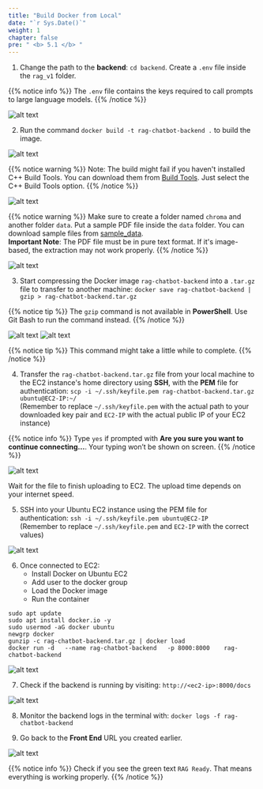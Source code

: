 ```yaml
---
title: "Build Docker from Local"
date: "`r Sys.Date()`"
weight: 1
chapter: false
pre: " <b> 5.1 </b> "
---
```


1. Change the path to the **backend**: `cd backend`. Create a `.env` file inside the `rag_v1` folder.

{{% notice info %}}
The `.env` file contains the keys required to call prompts to large language models.
{{% /notice %}}

![alt text](/images/5.backend/5.0.png)

2. Run the command `docker build -t rag-chatbot-backend .` to build the image.

![alt text](/images/5.backend/5.1.png)

{{% notice warning %}}
Note: The build might fail if you haven't installed C++ Build Tools. You can download them from [Build Tools](https://visualstudio.microsoft.com/downloads/?q=build+tools). Just select the C++ Build Tools option.
{{% /notice %}}

![alt text](/images/5.backend/5.2.png)

{{% notice warning %}}
Make sure to create a folder named `chroma` and another folder `data`. Put a sample PDF file inside the `data` folder. You can download sample files from [sample_data](https://drive.google.com/drive/u/0/folders/1y-8b_YjXUWdkL5vSOpMouV65H1g6E1RY).  
**Important Note**: The PDF file must be in pure text format. If it's image-based, the extraction may not work properly.
{{% /notice %}}

![alt text](/images/5.backend/5.3.png)

3. Start compressing the Docker image `rag-chatbot-backend` into a `.tar.gz` file to transfer to another machine:
`docker save rag-chatbot-backend | gzip > rag-chatbot-backend.tar.gz`

{{% notice tip %}}
The `gzip` command is not available in **PowerShell**. Use Git Bash to run the command instead.
{{% /notice %}}

![alt text](/images/5.backend/5.4.png)
![alt text](/images/5.backend/5.5.png)

{{% notice tip %}}
This command might take a little while to complete.
{{% /notice %}}

4. Transfer the `rag-chatbot-backend.tar.gz` file from your local machine to the EC2 instance's home directory using **SSH**, with the **PEM** file for authentication:
`scp -i ~/.ssh/keyfile.pem rag-chatbot-backend.tar.gz ubuntu@EC2-IP:~/`  
(Remember to replace `~/.ssh/keyfile.pem` with the actual path to your downloaded key pair and `EC2-IP` with the actual public IP of your EC2 instance)

{{% notice info %}}
Type `yes` if prompted with **Are you sure you want to continue connecting...**. Your typing won’t be shown on screen.
{{% /notice %}}

![alt text](/images/5.backend/5.6.png)

Wait for the file to finish uploading to EC2. The upload time depends on your internet speed.

5. SSH into your Ubuntu EC2 instance using the PEM file for authentication:
`ssh -i ~/.ssh/keyfile.pem ubuntu@EC2-IP`  
(Remember to replace `~/.ssh/keyfile.pem` and `EC2-IP` with the correct values)

![alt text](/images/5.backend/5.7.png)

6. Once connected to EC2:
   + Install Docker on Ubuntu EC2
   + Add user to the docker group
   + Load the Docker image
   + Run the container

```
sudo apt update
sudo apt install docker.io -y
sudo usermod -aG docker ubuntu
newgrp docker
gunzip -c rag-chatbot-backend.tar.gz | docker load
docker run -d   --name rag-chatbot-backend   -p 8000:8000    rag-chatbot-backend
```

![alt text](/images/5.backend/5.8.png)

7. Check if the backend is running by visiting: `http://<ec2-ip>:8000/docs`

![alt text](/images/5.backend/5.9.png)

8. Monitor the backend logs in the terminal with: `docker logs -f rag-chatbot-backend`

9. Go back to the **Front End** URL you created earlier.

![alt text](/images/5.backend/5.10.png)

{{% notice info %}}
Check if you see the green text `RAG Ready`. That means everything is working properly.
{{% /notice %}}
